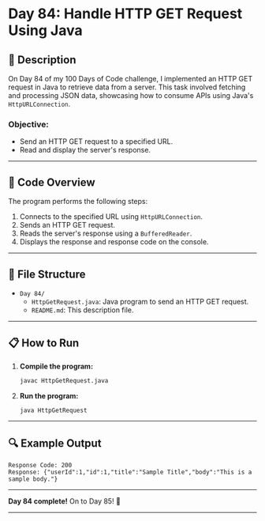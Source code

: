 # Day 84: Handle HTTP GET Request Using Java

## 📝 Description

On Day 84 of my 100 Days of Code challenge, I implemented an HTTP GET request in Java to retrieve data from a server. This task involved fetching and processing JSON data, showcasing how to consume APIs using Java's `HttpURLConnection`.  

### **Objective:**
- Send an HTTP GET request to a specified URL.
- Read and display the server's response.

---

## 🚀 Code Overview

The program performs the following steps:
1. Connects to the specified URL using `HttpURLConnection`.
2. Sends an HTTP GET request.
3. Reads the server's response using a `BufferedReader`.
4. Displays the response and response code on the console.

---

## 📂 File Structure

- `Day 84/`
  - `HttpGetRequest.java`: Java program to send an HTTP GET request.
  - `README.md`: This description file.

---

## 📋 How to Run

1. **Compile the program:**
   ```bash
   javac HttpGetRequest.java
   ```

2. **Run the program:**
   ```bash
   java HttpGetRequest
   ```

---

## 🔍 Example Output

```plaintext
Response Code: 200
Response: {"userId":1,"id":1,"title":"Sample Title","body":"This is a sample body."}
```

---

**Day 84 complete!** On to Day 85! 🎉

--- 